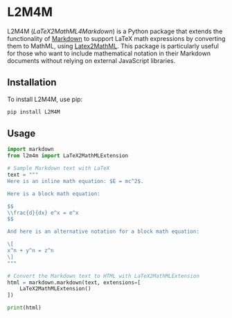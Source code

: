 # L2M4M

L2M4M (_LaTeX2MathML4Markdown_) is a Python package that extends the 
functionality of [Markdown][md] to support LaTeX math expressions by converting 
them to MathML, using [Latex2MathML][l2m]. This package is particularly 
useful for those who want to include mathematical notation in their Markdown 
documents without relying on external JavaScript libraries.

## Installation

To install L2M4M, use pip:

```bash
pip install L2M4M
```

## Usage

```python
import markdown
from l2m4m import LaTeX2MathMLExtension

# Sample Markdown text with LaTeX
text = """
Here is an inline math equation: $E = mc^2$.

Here is a block math equation:

$$ 
\\frac{d}{dx} e^x = e^x
$$

And here is an alternative notation for a block math equation:

\[
x^n + y^n = z^n
\]
"""

# Convert the Markdown text to HTML with LaTeX2MathMLExtension
html = markdown.markdown(text, extensions=[
    LaTeX2MathMLExtension()
])

print(html)
```

[md]: https://pypi.org/project/Markdown/
[l2m]: https://pypi.org/project/latex2mathml/
